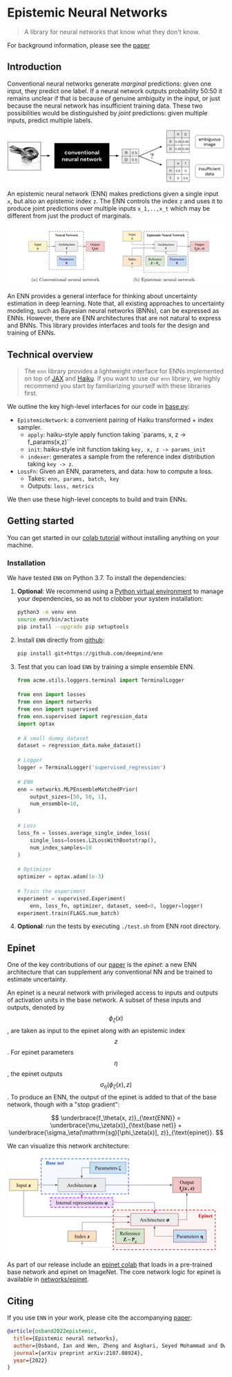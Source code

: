 # Epistemic Neural Networks

> A library for neural networks that know what they don't know.

For background information, please see the [paper]

## Introduction

Conventional neural networks generate *marginal* predictions: given one input, they predict one label.
If a neural network outputs probability 50:50 it remains unclear if that is because of genuine ambiguity in the input, or just because the neural network has insufficient training data.
These two possibilities would be distinguished by *joint* predictions: given multiple inputs, predict multiple labels.

![rabbit or duck](statics/images/rabbit_duck.png)


An epistemic neural network (ENN) makes predictions given a single input `x`, but also an epistemic index `z`.
The ENN controls the index `z` and uses it to produce joint predictions over multiple inputs `x_1,..,x_t` which may be different from just the product of marginals.

![nn diagrams](statics/images/enn_diagrams.png)

An ENN provides a general interface for thinking about uncertainty estimation in deep learning.
Note that, all existing approaches to uncertainty modeling, such as Bayesian neural networks (BNNs), can be expressed as ENNs.
However, there are ENN architectures that are not natural to express and BNNs.
This library provides interfaces and tools for the design and training of ENNs.


## Technical overview

> The `enn` library provides a lightweight interface for ENNs implemented on top of [JAX](https://github.com/google/jax) and [Haiku](https://github.com/deepmind/dm-haiku).
If you want to use our `enn` library, we highly recommend you start by familiarizing yourself with these libraries first.


We outline the key high-level interfaces for our code in [base.py](enn/base.py):

- `EpistemicNetwork`: a convenient pairing of Haiku transformed + index sampler.
  - `apply`: haiku-style apply function taking `params, x, z -> f_params(x,z)``
  - `init`: haiku-style init function taking `key, x, z -> params_init`
  - `indexer`: generates a sample from the reference index distribution taking `key -> z`.
- `LossFn`: Given an ENN, parameters, and data: how to compute a loss.
  - Takes: `enn, params, batch, key`
  - Outputs: `loss, metrics`

We then use these high-level concepts to build and train ENNs.


## Getting started

You can get started in our [colab tutorial] without installing anything on your
machine.


### Installation

We have tested `ENN` on Python 3.7. To install the dependencies:

1.  **Optional**: We recommend using a
    [Python virtual environment](https://docs.python.org/3/tutorial/venv.html)
    to manage your dependencies, so as not to clobber your system installation:

    ```bash
    python3 -m venv enn
    source enn/bin/activate
    pip install --upgrade pip setuptools
    ```

2.  Install `ENN` directly from [github](https://github.com/deepmind/enn):

    ```bash
    pip install git+https://github.com/deepmind/enn
    ```
3.  Test that you can load `ENN` by training a simple ensemble ENN.

    ```python
    from acme.utils.loggers.terminal import TerminalLogger

    from enn import losses
    from enn import networks
    from enn import supervised
    from enn.supervised import regression_data
    import optax

    # A small dummy dataset
    dataset = regression_data.make_dataset()

    # Logger
    logger = TerminalLogger('supervised_regression')

    # ENN
    enn = networks.MLPEnsembleMatchedPrior(
        output_sizes=[50, 50, 1],
        num_ensemble=10,
    )

    # Loss
    loss_fn = losses.average_single_index_loss(
        single_loss=losses.L2LossWithBootstrap(),
        num_index_samples=10
    )

    # Optimizer
    optimizer = optax.adam(1e-3)

    # Train the experiment
    experiment = supervised.Experiment(
        enn, loss_fn, optimizer, dataset, seed=0, logger=logger)
    experiment.train(FLAGS.num_batch)
    ```

4. **Optional**: run the tests by executing `./test.sh` from ENN root directory.


## Epinet

One of the key contributions of our [paper] is the *epinet*: a new ENN architecture that can supplement any conventional NN and be trained to estimate uncertainty.


An epinet is a neural network with privileged access to inputs and outputs of activation units in the base network.
A subset of these inputs and outputs, denoted by $$\phi_\zeta(x)$$, are taken as input to the epinet along with an epistemic index $$z$$.
For epinet parameters $$\eta$$, the epinet outputs $$\sigma_\eta(\phi_\zeta(x), z)$$.
To produce an ENN, the output of the epinet is added to that of the base network, though with a "stop gradient":

$$ \underbrace{f_\theta(x, z)}_{\text{ENN}} = \underbrace{\mu_\zeta(x)}_{\text{base net}} + \underbrace{\sigma_\eta(\mathrm{sg}[\phi_\zeta(x)], z)}_{\text{epinet}}. $$

We can visualize this network architecture:

![epinet diagram](statics/images/epinet_diagram.jpg)

As part of our release include an [epinet colab] that loads in a pre-trained base network and epinet on ImageNet.
The core network logic for epinet is available in [networks/epinet](enn/networks/epinet/README.md).



## Citing

If you use `ENN` in your work, please cite the accompanying [paper]:

```bibtex
@article{osband2022epistemic,
  title={Epistemic neural networks},
  author={Osband, Ian and Wen, Zheng and Asghari, Seyed Mohammad and Dwaracherla, Vikranth and Ibrahimi, Morteza and Lu, Xiuyuan and Van Roy, Benjamin},
  journal={arXiv preprint arXiv:2107.08924},
  year={2022}
}
```

[colab tutorial]: https://colab.research.google.com/github/deepmind/enn/blob/master/enn/colabs/enn_demo.ipynb
[epinet colab]: https://colab.research.google.com/github/deepmind/enn/blob/master/enn/colabs/enn_demo.ipynb
[paper]: https://arxiv.org/abs/2107.08924
